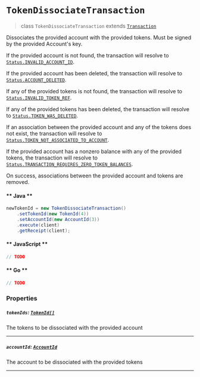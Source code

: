 # `TokenDissociateTransaction`

> class `TokenDissociateTransaction` extends [`Transaction`](reference/Transaction.md)

Dissociates the provided account with the provided tokens. Must be signed by the provided Account's key.

If the provided account is not found, the transaction will resolve to
[`Status.INVALID_ACCOUNT_ID`](reference/Status.md#INVALID_ACCOUNT_ID).

If the provided account has been deleted, the transaction will resolve to
[`Status.ACCOUNT_DELETED`](reference/Status.md#ACCOUNT_DELETED).

If any of the provided tokens is not found, the transaction will resolve to
[`Status.INVALID_TOKEN_REF`](reference/Status.md#INVALID_TOKEN_REF).

If any of the provided tokens has been deleted, the transaction will resolve to
[`Status.TOKEN_WAS_DELETED`](reference/Status.md#TOKEN_WAS_DELETED).

If an association between the provided account and any of the tokens does not exist, the transaction will resolve to
[`Status.TOKEN_NOT_ASSOCIATED_TO_ACCOUNT`](reference/Status.md#TOKEN_NOT_ASSOCIATED_TO_ACCOUNT).

If the provided account has a nonzero balance with any of the provided tokens, the transaction will resolve to
[`Status.TRANSACTION_REQUIRES_ZERO_TOKEN_BALANCES`](reference/Status.md#TRANSACTION_REQUIRES_ZERO_TOKEN_BALANCES).

On success, associations between the provided account and tokens are removed.

<!-- tabs:start -->

#### ** Java **

```java
newTokenId = new TokenDissociateTransaction()
    .setTokenId(new TokenId(4))
    .setAccountId(new AccountId(3))
    .execute(client)
    .getReceipt(client);
```

#### ** JavaScript **

```js
// TODO
```

#### ** Go **

```go
// TODO
```

<!-- tabs:end -->

### Properties

##### `tokenIds`: [`TokenId[]`](reference/token/TokenId.md)

The tokens to be dissociated with the provided account

---

##### `accountId`: [`AccountId`](reference/cryptocurrency/AccountId.md)

The account to be dissociated with the provided tokens

---
